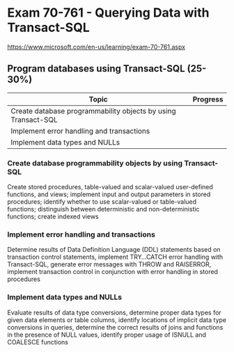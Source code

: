 # Exam 70-761 - Querying Data with Transact-SQL

https://www.microsoft.com/en-us/learning/exam-70-761.aspx

## Program databases using Transact-SQL (25-30%)

Topic|Progress
-----|--------
Create database programmability objects by using Transact-SQL|
Implement error handling and transactions|
Implement data types and NULLs|

### Create database programmability objects by using Transact-SQL 

Create stored procedures, table-valued and scalar-valued user-defined functions, and views; implement input and output parameters in stored procedures; identify whether to use scalar-valued or table-valued functions; distinguish between deterministic and non-deterministic functions; create indexed views

### Implement error handling and transactions 

Determine results of Data Definition Language (DDL) statements based on transaction control statements, implement TRY…CATCH error handling with Transact-SQL, generate error messages with THROW and RAISERROR, implement transaction control in conjunction with error handling in stored procedures

### Implement data types and NULLs 

Evaluate results of data type conversions, determine proper data types for given data elements or table columns, identify locations of implicit data type conversions in queries, determine the correct results of joins and functions in the presence of NULL values, identify proper usage of ISNULL and COALESCE functions

